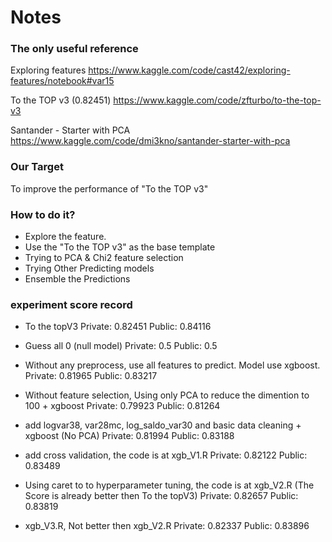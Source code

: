 # Notes

### The only useful reference

Exploring features
https://www.kaggle.com/code/cast42/exploring-features/notebook#var15

To the TOP v3 (0.82451)
https://www.kaggle.com/code/zfturbo/to-the-top-v3


Santander - Starter with PCA
https://www.kaggle.com/code/dmi3kno/santander-starter-with-pca


### Our Target
To improve the performance of "To the TOP v3" 

### How to do it?
* Explore the feature.
* Use the "To the TOP v3" as the base template
* Trying to PCA & Chi2 feature selection
* Trying Other Predicting models
* Ensemble the Predictions

### experiment score record
* To the topV3
Private: 0.82451
Public: 0.84116

* Guess all 0 (null model)
Private: 0.5 
Public: 0.5

* Without any preprocess, use all features to predict. Model use xgboost.
Private: 0.81965
Public: 0.83217

* Without feature selection, Using only PCA to reduce the dimention to 100 + xgboost
Private: 0.79923
Public: 0.81264

* add logvar38, var28mc, log_saldo_var30 and basic data cleaning + xgboost (No PCA)
Private: 0.81994
Public: 0.83188

* add cross validation, the code is at xgb_V1.R
Private: 0.82122
Public: 0.83489

* Using caret to to hyperparameter tuning, the code is at xgb_V2.R
(The Score is already better then To the topV3)
Private: 0.82657
Public: 0.83819

* xgb_V3.R, Not better then xgb_V2.R
Private: 0.82337
Public: 0.83896